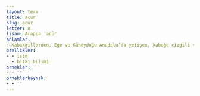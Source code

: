 ```yaml
---
layout: term
title: acur
slug: acur
letter: A
lisan: Arapça ʿacūr
anlamlar:
- Kabakgillerden, Ege ve Güneydoğu Anadolu’da yetişen, kabuğu çizgili ve tüylü, yeşil veya sarımtırak, üzeri yeşil lekeli, bir yıllık, otsu, irice bir meyve (Cucumis flexuosus)
ozellikler:
- - isim
  - bitki bilimi
ornekler:
- - ''
orneklerkaynak:
- - ''
---
```

